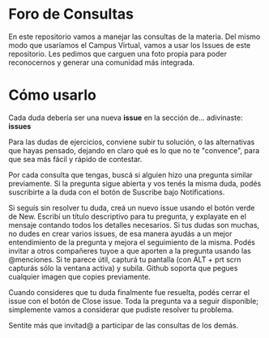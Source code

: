 # Foro de Consultas

En este repositorio vamos a manejar las consultas de la materia. Del mismo modo que usaríamos el Campus Virtual, vamos a usar los Issues de este repositorio.
Les pedimos que carguen una foto propia para poder reconocernos y generar una comunidad más integrada.

# Cómo usarlo

Cada duda debería ser una nueva **issue** en la sección de... adivinaste: **issues**

Para las dudas de ejercicios, conviene subir tu solución, o las alternativas que hayas pensado, dejando en claro qué es lo que no te "convence", para que sea más fácil y rápido de contestar. 

Por cada consulta que tengas, buscá si alguien hizo una pregunta similar previamente. Si la pregunta sigue abierta y vos tenés la misma duda, podés suscribirte a la duda con el botón de Suscribe bajo Notifications. 

Si seguís sin resolver tu duda, creá un nuevo issue usando el botón verde de New. Escribí un título descriptivo para tu pregunta, y explayate en el mensaje contando todos los detalles necesarios. Si tus dudas son muchas, no dudes en crear varios issues, de esa manera ayudás a un mejor entendimiento de la pregunta y mejora el seguimiento de la misma. 
Podés invitar a otros compañeres tuyoe a que aporten a la pregunta usando las @menciones. Si te parece útil, capturá tu pantalla (con ALT + prt scrn capturás sólo la ventana activa) y subila. Github soporta que pegues cualquier imagen que copies previamente.

Cuando consideres que tu duda finalmente fue resuelta, podés cerrar el issue con el botón de Close issue. Toda la pregunta va a seguir disponible; simplemente vamos a considerar que pudiste resolver tu problema.

Sentite más que invitad@ a participar de las consultas de los demás.
